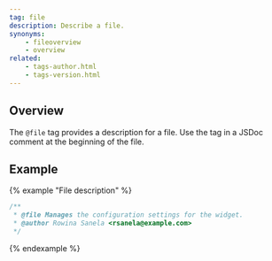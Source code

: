 ```yaml
---
tag: file
description: Describe a file.
synonyms:
    - fileoverview
    - overview
related:
    - tags-author.html
    - tags-version.html
---
```


## Overview

The `@file` tag provides a description for a file. Use the tag in a JSDoc comment at the beginning of
the file.


## Example

{% example "File description" %}

```js
/**
 * @file Manages the configuration settings for the widget.
 * @author Rowina Sanela <rsanela@example.com>
 */
```
{% endexample %}

